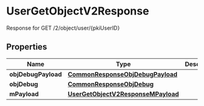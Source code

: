 

# UserGetObjectV2Response

Response for GET /2/object/user/{pkiUserID}

## Properties

| Name | Type | Description | Notes |
|------------ | ------------- | ------------- | -------------|
|**objDebugPayload** | [**CommonResponseObjDebugPayload**](CommonResponseObjDebugPayload.md) |  |  |
|**objDebug** | [**CommonResponseObjDebug**](CommonResponseObjDebug.md) |  |  [optional] |
|**mPayload** | [**UserGetObjectV2ResponseMPayload**](UserGetObjectV2ResponseMPayload.md) |  |  |



